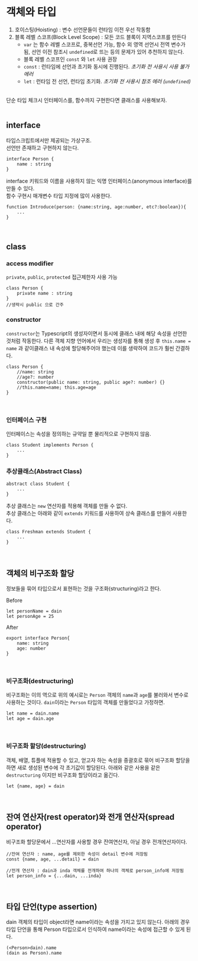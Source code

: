 # 객체와 타입

1. 호이스팅(Hoisting) : 변수 선언문들이 런타임 이전 우선 작동함
2. 블록 레벨 스코프(Block Level Scope) : 모든 코드 블록이 지역스코프를 만든다
    - `var` 는 함수 레벨 스코프로, 중복선언 가능, 함수 외 영역 선언시 전역 변수가 됨, 선언 이전 참조시 `undefined`로 뜨는 등의 문제가 있어 추천하지 않는다.
    - 블록 레벨 스코프인 `const` 와 `let` 사용 권장
    - `const` : 런타임에 선언과 초기화 동시에 진행된다. _초기화 전 사용시 사용 불가 에러_
    - `let` : 런타임 전 선언, 런타임 초기화. _초기화 전 사용시 참조 에러 (`undefined`)_

<br/>
단순 타입 체크시 인터페이스를, 함수까지 구현한다면 클래스를 사용해보자.  
<br/>
<br/>

## interface

타입스크립트에서만 제공되는 가상구조.  
선언만 존재하고 구현하지 않는다.

```
interface Person {
    name : string
}
```

interface 키워드와 이름을 사용하지 않는 익명 인터페이스(anonymous interface)를 만들 수 있다.  
함수 구현시 매개변수 타입 지정에 많이 사용한다.

```
function Introduce(person: {name:string, age:number, etc?:boolean}){
    ...
}
```

<br/>

## class

### access modifier

`private`, `public`, `protected` 접근제한자 사용 가능

```
class Person {
    private name : string
}
//생략시 public 으로 간주
```

### constructor

`constructor`는 Typescript의 생성자이면서 동시에 클래스 내에 해당 속성을 선언한 것처럼 작동한다. 다른 객체 지향 언어에서 우리는 생성자를 통해 생성 후 `this.name = name` 과 같이클래스 내 속성에 할당해주어야 했는데 이를 생략하여 코드가 훨씬 간결하다.

```
class Person {
    //name: string
    //age?: number
    constructor(public name: string, public age?: number) {}
    //this.name=name; this.age=age
}
```

<br/>

### 인터페이스 구현

인터페이스는 속성을 정의하는 규약일 뿐 물리적으로 구현하지 않음.

```
class Student implements Person {
    ...
}
```

### 추상클래스(Abstract Class)

```
abstract class Student {
    ...
}
```

추상 클래스는 `new` 연산자를 적용해 객체를 만들 수 없다.  
추상 클래스는 아래와 같이 `extends` 키워드를 사용하여 상속 클래스를 만들어 사용한다.

```
class Freshman extends Student {
    ...
}
```

<br/>

## 객체의 비구조화 할당

정보들을 묶어 타입으로서 표현하는 것을 구조화(structuring)라고 한다.

Before

```
let personName = dain
let personAge = 25
```

After

```
export interface Person{
    name: string
    age: number
}
```

<br/>

### 비구조화(destructuring)

비구조화는 이의 역으로 위의 예시로는 `Person` 객체의 `name`과 `age`를 불러와서 변수로 사용하는 것이다. `dain`이라는 `Person` 타입의 객체를 만들었다고 가정하면.

```
let name = dain.name
let age = dain.age
```

<br/>

### 비구조화 할당(destructuring)

객체, 배열, 튜플에 적용할 수 있고, 얻고자 하는 속성을 중괄호로 묶어 비구조화 할당을 하면 새로 생성된 변수에 각 초기값이 할당된다.
아래와 같은 사용을 같은 `destructuring` 이지만 비구조화 할당이라고 옮긴다.

```
let {name, age} = dain
```

<br/>

## 잔여 연산자(rest operator)와 전개 연산자(spread operator)

비구조화 할당문에서 ...연산자를 사용할 경우 잔여연산자, 아닐 경우 전개연산자이다.

```
//잔여 연산자 : name, age를 제외한 속성이 detail 변수에 저장됨
const {name, age, ...detail} = dain

//전개 연산자 : dain과 inda 객체를 전개하여 하나의 객체로 person_info에 저장됨
let person_info = {...dain, ...inda}
```

<br/>

## 타입 단언(type assertion)

dain 객체의 타입이 object라면 name이라는 속성을 가지고 있지 않는다. 아래의 경우 타입 단언을 통해 Person 타입으로서 인식하여 name이라는 속성에 접근할 수 있게 된다.

```
(<Person>dain).name
(dain as Person).name
```
